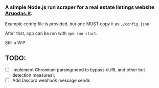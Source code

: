 ### A simple Node.js run scraper for a real estate listings website [Aruodas.lt](https://aruodas.lt).

Example config file is provided, but one MUST copy it as `./config.json`

After that, app can be run with `npm run start`.

Still a WIP.

## TODO:

* [ ] Implement Chromium parsing(need to bypass cURL and other bot detection measures);
* [ ] Add Discord webhook message sends